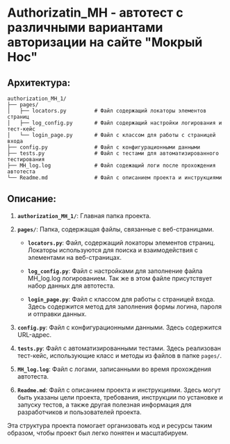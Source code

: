 # Authorizatin_MH - автотест с различными вариантами авторизации на сайте "Мокрый Нос"
## Архитектура: 

```
authorization_MH_1/
├── pages/
│   ├── locators.py         # Файл содержащий локаторы элементов страниц
│   ├── log_config.py       # Файл содержащий настройки логирования и тест-кейс
│   └── login_page.py       # Файл с классом для работы с страницей входа
├── config.py               # Файл с конфигурационными данными
├── tests.py                # Файл с тестами для автоматизированного тестирования
├── MH_log.log              # Файл содежащий логи после прохождения автотеста
└── Readme.md               # Файл с описанием проекта и инструкциями
```

## Описание:

1. **`authorization_MH_1/`**: Главная папка проекта.

2. **`pages/`**: Папка, содержащая файлы, связанные с веб-страницами.

    - **`locators.py`**: Файл, содержащий локаторы элементов страниц. Локаторы используются для поиска и взаимодействия с элементами на веб-страницах.

    - **`log_config.py`**: Файл с настройками для заполнение файла MH_log.log логированием. Так же в этом файле присутствует набор данных для автотеста.
    
    - **`login_page.py`**: Файл с классом для работы с страницей входа. Здесь содержится метод для заполнения формы логина, пароля и отправки данных.

3. **`config.py`**: Файл с конфигурационными данными. Здесь содержится URL-адрес.

4. **`tests.py`**: Файл с автоматизированными тестами. Здесь реализован тест-кейс, использующие класс и методы из файлов в папке `pages/`.

5. **`MH_log.log`**: Файл с логами, записанными во время прохождения автотеста.

6. **`Readme.md`**: Файл с описанием проекта и инструкциями. Здесь могут быть указаны цели проекта, требования, инструкции по установке и запуску тестов, а также другая полезная информация для разработчиков и пользователей проекта.

Эта структура проекта помогает организовать код и ресурсы таким образом, чтобы проект был легко понятен и масштабируем.